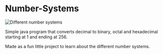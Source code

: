 # Number-Systems
![Different number systems](https://github.com/[NateLapak]/[Number-Systems]/blob/[Master]/NumberSystems.png)

Simple java program that converts decimal to binary, octal and hexadecimal starting at 1 and ending at 256.

Made as a fun little project to learn about the different number systems.
